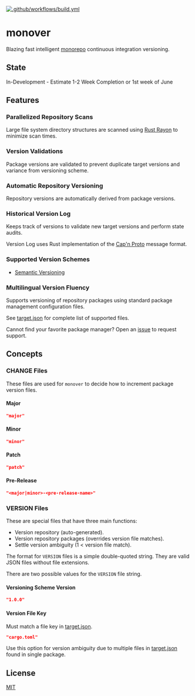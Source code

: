 [![.github/workflows/build.yml](https://github.com/gregl83/monover/actions/workflows/build.yml/badge.svg)](https://github.com/gregl83/monover/actions/workflows/build.yml)
# monover

Blazing fast intelligent [monorepo](https://monorepo.tools/) continuous integration versioning.

## State

In-Development - Estimate 1-2 Week Completion or 1st week of June

## Features

### Parallelized Repository Scans

Large file system directory structures are scanned using [Rust Rayon](https://github.com/rayon-rs/rayon) to minimize scan times.

### Version Validations

Package versions are validated to prevent duplicate target versions and variance from versioning scheme.

### Automatic Repository Versioning

Repository versions are automatically derived from package versions.

### Historical Version Log

Keeps track of versions to validate new target versions and perform state audits.

Version Log uses Rust implementation of the [Cap'n Proto](https://github.com/capnproto/capnproto-rust) message format.

### Supported Version Schemes

- [Semantic Versioning](https://semver.org/)

### Multilingual Version Fluency

Supports versioning of repository packages using standard package management configuration files. 

See [target.json](targets.json) for complete list of supported files.

Cannot find your favorite package manager? Open an [issue](https://github.com/gregl83/monover/issues/new) to request support.

## Concepts

### CHANGE Files

These files are used for `monover` to decide how to increment package version files.

####  Major
```json
"major"
```

#### Minor
```json
"minor"
```

#### Patch
```json
"patch"
```

#### Pre-Release
```json
"<major|minor>-<pre-release-name>"
```

### VERSION Files

These are special files that have three main functions:

- Version repository (auto-generated).
- Version repository packages (overrides version file matches).
- Settle version ambiguity (1 < version file match).

The format for `VERSION` files is a simple double-quoted string. They are valid JSON files without file extensions.

There are two possible values for the `VERSION` file string.

#### Versioning Scheme Version

```json
"1.0.0"
```

#### Version File Key

Must match a file key in [target.json](targets.json).

```json
"cargo.toml"
```

Use this option for version ambiguity due to multiple files in [target.json](targets.json) found in single package.

## License

[MIT](LICENSE)
